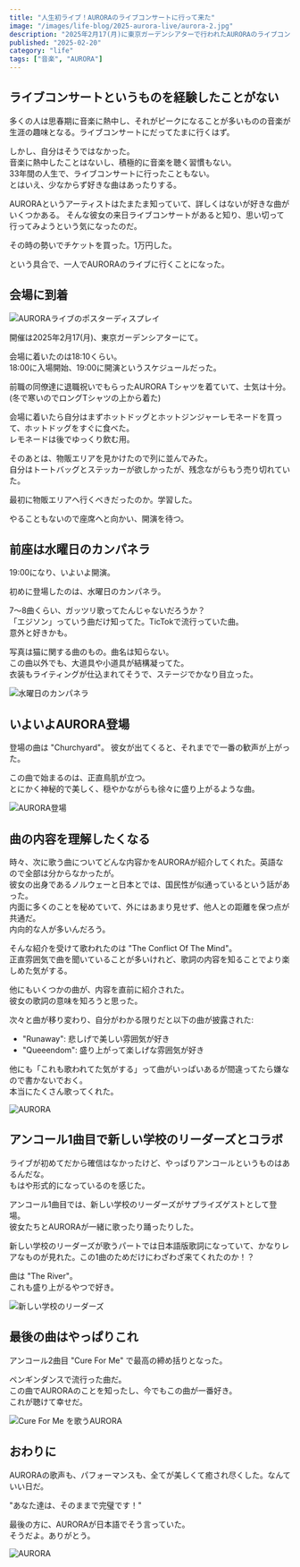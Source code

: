 ```yaml
---
title: "人生初ライブ！AURORAのライブコンサートに行って来た"
image: "/images/life-blog/2025-aurora-live/aurora-2.jpg"
description: "2025年2月17(月)に東京ガーデンシアターで行われたAURORAのライブコンサートに行って来た"
published: "2025-02-20"
category: "life"
tags: ["音楽", "AURORA"]
---
```


## ライブコンサートというものを経験したことがない

多くの人は思春期に音楽に熱中し、それがピークになることが多いものの音楽が生涯の趣味となる。ライブコンサートにだってたまに行くはず。

しかし、自分はそうではなかった。  
音楽に熱中したことはないし、積極的に音楽を聴く習慣もない。  
33年間の人生で、ライブコンサートに行ったこともない。  
とはいえ、少なからず好きな曲はあったりする。

AURORAというアーティストはたまたま知っていて、詳しくはないが好きな曲がいくつかある。
そんな彼女の来日ライブコンサートがあると知り、思い切って行ってみようという気になったのだ。

その時の勢いでチケットを買った。1万円した。

という具合で、一人でAURORAのライブに行くことになった。

## 会場に到着

![AURORAライブのポスターディスプレイ](/images/life-blog/2025-aurora-live/poster.jpg)

開催は2025年2月17(月)、東京ガーデンシアターにて。

会場に着いたのは18:10くらい。  
18:00に入場開始、19:00に開演というスケジュールだった。

前職の同僚達に退職祝いでもらったAURORA Tシャツを着ていて、士気は十分。  
(冬で寒いのでロングTシャツの上から着た)

会場に着いたら自分はまずホットドッグとホットジンジャーレモネードを買って、ホットドッグをすぐに食べた。  
レモネードは後でゆっくり飲む用。

そのあとは、物販エリアを見かけたので列に並んでみた。  
自分はトートバッグとステッカーが欲しかったが、残念ながらもう売り切れていた。

最初に物販エリアへ行くべきだったのか。学習した。

やることもないので座席へと向かい、開演を待つ。

## 前座は水曜日のカンパネラ

19:00になり、いよいよ開演。

初めに登場したのは、水曜日のカンパネラ。

7〜8曲くらい、ガッツリ歌ってたんじゃないだろうか？  
「エジソン」っていう曲だけ知ってた。TicTokで流行っていた曲。  
意外と好きかも。

写真は猫に関する曲のもの。曲名は知らない。  
この曲以外でも、大道具や小道具が結構凝ってた。  
衣装もライティングが仕込まれてそうで、ステージでかなり目立った。

![水曜日のカンパネラ](/images/life-blog/2025-aurora-live/suiyoubi-no-campanella.jpg)

## いよいよAURORA登場

登場の曲は "Churchyard"。
彼女が出てくると、それまでで一番の歓声が上がった。

この曲で始まるのは、正直鳥肌が立つ。  
とにかく神秘的で美しく、穏やかながらも徐々に盛り上がるような曲。

![AURORA登場](/images/life-blog/2025-aurora-live/aurora-1.jpg)

## 曲の内容を理解したくなる

時々、次に歌う曲についてどんな内容かをAURORAが紹介してくれた。英語なので全部は分からなかったが。  
彼女の出身であるノルウェーと日本とでは、国民性が似通っているという話があった。  
内面に多くのことを秘めていて、外にはあまり見せず、他人との距離を保つ点が共通だ。  
内向的な人が多いんだろう。

そんな紹介を受けて歌われたのは "The Conflict Of The Mind"。  
正直雰囲気で曲を聞いていることが多いけれど、歌詞の内容を知ることでより楽しめた気がする。

他にもいくつかの曲が、内容を直前に紹介された。  
彼女の歌詞の意味を知ろうと思った。

次々と曲が移り変わり、自分がわかる限りだと以下の曲が披露された:

- "Runaway": 悲しげで美しい雰囲気が好き
- "Queeendom": 盛り上がって楽しげな雰囲気が好き

他にも「これも歌われてた気がする」って曲がいっぱいあるが間違ってたら嫌なので書かないでおく。  
本当にたくさん歌ってくれた。

![AURORA](/images/life-blog/2025-aurora-live/aurora-3.jpg)

## アンコール1曲目で新しい学校のリーダーズとコラボ

ライブが初めてだから確信はなかったけど、やっぱりアンコールというものはあるんだな。  
もはや形式的になっているのを感じた。

アンコール1曲目では、新しい学校のリーダーズがサプライズゲストとして登場。  
彼女たちとAURORAが一緒に歌ったり踊ったりした。

新しい学校のリーダーズが歌うパートでは日本語版歌詞になっていて、かなりレアなものが見れた。この1曲のためだけにわざわざ来てくれたのか！？

曲は "The River"。  
これも盛り上がるやつで好き。

![新しい学校のリーダーズ](/images/life-blog/2025-aurora-live/aurora-with-atarashii-gakkou-no-leaders.jpg)

## 最後の曲はやっぱりこれ

アンコール2曲目 "Cure For Me" で最高の締め括りとなった。

ペンギンダンスで流行った曲だ。  
この曲でAURORAのことを知ったし、今でもこの曲が一番好き。  
これが聴けて幸せだ。

![Cure For Me を歌うAURORA](/images/life-blog/2025-aurora-live/aurora-4.jpg)

## おわりに

AURORAの歌声も、パフォーマンスも、全てが美しくて癒され尽くした。なんていい日だ。

"あなた達は、そのままで完璧です！"

最後の方に、AURORAが日本語でそう言っていた。  
そうだよ。ありがとう。

![AURORA](/images/life-blog/2025-aurora-live/aurora-5.jpg)
